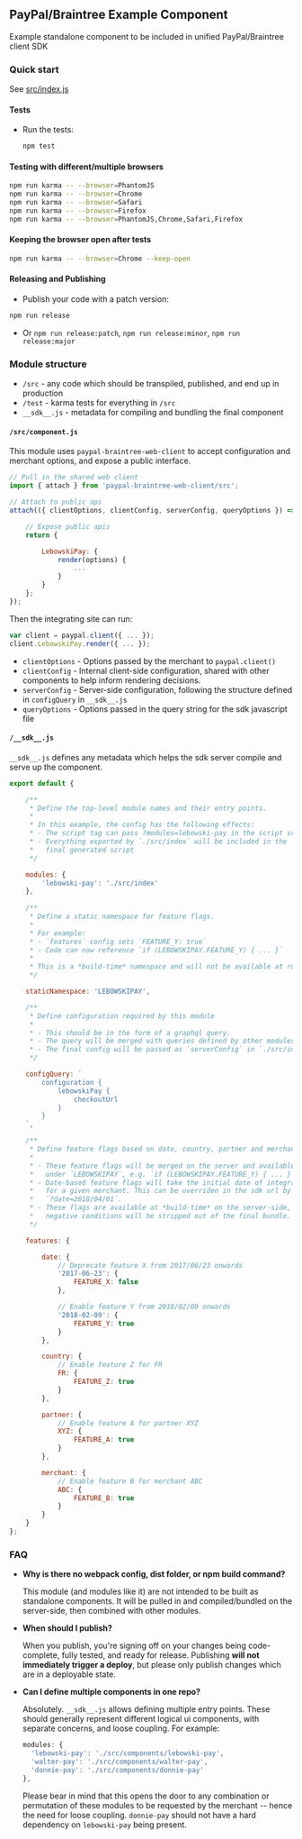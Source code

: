 PayPal/Braintree Example Component
----------------------------------

Example standalone component to be included in unified PayPal/Braintree client SDK

### Quick start

See [src/index.js](./src/index.js)

#### Tests

- Run the tests:

  ```bash
  npm test
  ```

#### Testing with different/multiple browsers

```bash
npm run karma -- --browser=PhantomJS
npm run karma -- --browser=Chrome
npm run karma -- --browser=Safari
npm run karma -- --browser=Firefox
npm run karma -- --browser=PhantomJS,Chrome,Safari,Firefox
```

#### Keeping the browser open after tests

```bash
npm run karma -- --browser=Chrome --keep-open
```

#### Releasing and Publishing

- Publish your code with a patch version: 

```bash
npm run release
```

- Or `npm run release:patch`, `npm run release:minor`, `npm run release:major`

### Module structure

- `/src` - any code which should be transpiled, published, and end up in production
- `/test` - karma tests for everything in `/src`
- `__sdk__.js` - metadata for compiling and bundling the final component

#### `/src/component.js`

This module uses `paypal-braintree-web-client` to accept configuration and merchant options,
and expose a public interface.

```javascript
// Pull in the shared web client
import { attach } from 'paypal-braintree-web-client/src';

// Attach to public api
attach(({ clientOptions, clientConfig, serverConfig, queryOptions }) => {

    // Expose public apis
    return {

        LebowskiPay: {
            render(options) {
                ...
            }
        }
    };
});
```

Then the integrating site can run:

```javascript
var client = paypal.client({ ... });
client.LebowskiPay.render({ ... });
```

- `clientOptions` - Options passed by the merchant to `paypal.client()`
- `clientConfig` - Internal client-side configuration, shared with other components to help inform rendering decisions.
- `serverConfig` - Server-side configuration, following the structure defined in `configQuery` in `__sdk__.js`
- `queryOptions` - Options passed in the query string for the sdk javascript file

#### `/__sdk__.js`

`__sdk__.js` defines any metadata which helps the sdk server compile and serve up the component.

```javascript
export default {

    /**
     * Define the top-level module names and their entry points.
     * 
     * In this example, the config has the following effects:
     * - The script tag can pass ?modules=lebowski-pay in the script src
     * - Everything exported by `./src/index` will be included in the
     *   final generated script
     */

    modules: {
        'lebowski-pay': './src/index'
    },
    
    /**
     * Define a static namespace for feature flags.
     * 
     * For example:
     * - `features` config sets `FEATURE_Y: true`
     * - Code can now reference `if (LEBOWSKIPAY.FEATURE_Y) { ... }`
     * 
     * This is a *build-time* namespace and will not be available at run-time.
     */

    staticNamespace: 'LEBOWSKIPAY',

    /**
     * Define configuration required by this module
     * 
     * - This should be in the form of a graphql query.
     * - The query will be merged with queries defined by other modules
     * - The final config will be passed as `serverConfig` in `./src/index` 
     */

    configQuery: `
        configuration {
            lebowskiPay {
                checkoutUrl
            }
        }
    `,

    /**
     * Define feature flags based on date, country, partner and merchant
     * 
     * - These feature flags will be merged on the server and available
     *   under `LEBOWSKIPAY`, e.g. `if (LEBOWSKIPAY.FEATURE_Y) { ... }`
     * - Date-based feature flags will take the initial date of integration
     *   for a given merchant. This can be overriden in the sdk url by passing
     *   `?date=2018/04/01`.
     * - These flags are available at *build-time* on the server-side, any any
     *   negative conditions will be stripped out of the final bundle.
     */

    features: {

        date: {
            // Deprecate feature X from 2017/06/23 onwards
            '2017-06-23': {
                FEATURE_X: false
            },

            // Enable feature Y from 2018/02/09 onwards
            '2018-02-09': {
                FEATURE_Y: true
            }
        },

        country: {
            // Enable feature Z for FR
            FR: {
                FEATURE_Z: true
            }
        },

        partner: {
            // Enable feature A for partner XYZ
            XYZ: {
                FEATURE_A: true
            }
        },

        merchant: {
            // Enable feature B for merchant ABC
            ABC: {
                FEATURE_B: true
            }
        }
    }
};
```


### FAQ

- **Why is there no webpack config, dist folder, or npm build command?**
  
  This module (and modules like it) are not intended to be built as standalone components. It will be pulled in and compiled/bundled on the server-side, then combined with other modules.

- **When should I publish?**
  
  When you publish, you're signing off on your changes being code-complete, fully tested, and ready for release. Publishing **will not immediately trigger a deploy**, but please only publish changes which are in a deployable state.

- **Can I define multiple components in one repo?**

  Absolutely. `__sdk__.js` allows defining multiple entry points. These should generally represent different logical ui components, with separate concerns, and loose coupling. For example:

  ```javascript
  modules: {
    'lebowski-pay': './src/components/lebowski-pay',
    'walter-pay': './src/components/walter-pay',
    'donnie-pay': './src/components/donnie-pay'
  },
  ```

  Please bear in mind that this opens the door to any combination or permutation of these modules to be requested by the merchant -- hence the need for loose coupling. `donnie-pay` should not have a hard dependency on `lebowski-pay` being present.